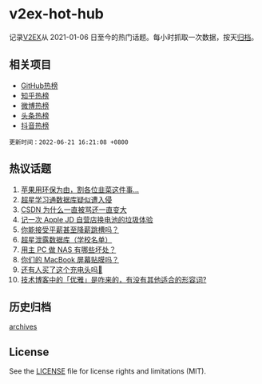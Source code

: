 # v2ex-hot-hub

 记录[V2EX](https://www.v2ex.com/)从 2021-01-06 日至今的热门话题。每小时抓取一次数据，按天[归档](archives)。
 
 ## 相关项目

- [GitHub热榜](https://github.com/lonnyzhang423/github-hot-hub)
- [知乎热榜](https://github.com/lonnyzhang423/zhihu-hot-hub)
- [微博热榜](https://github.com/lonnyzhang423/weibo-hot-hub)
- [头条热榜](https://github.com/lonnyzhang423/toutiao-hot-hub)
- [抖音热榜](https://github.com/lonnyzhang423/douyin-hot-hub)


 `更新时间：2022-06-21 16:21:08 +0800`

## 热议话题

1. [苹果用环保为由，割各位韭菜这件事…](https://www.v2ex.com/t/861044)
1. [超星学习通数据库疑似遭入侵](https://www.v2ex.com/t/861016)
1. [CSDN 为什么一直被骂还一直变大](https://www.v2ex.com/t/860940)
1. [记一次 Apple JD 自营店换电池的垃圾体验](https://www.v2ex.com/t/860911)
1. [你能接受平薪甚至降薪跳槽吗？](https://www.v2ex.com/t/861063)
1. [超星泄露数据库（学校名单）](https://www.v2ex.com/t/861101)
1. [用主 PC 做 NAS 有哪些坏处？](https://www.v2ex.com/t/860922)
1. [你们的 MacBook 屏幕贴膜吗？](https://www.v2ex.com/t/861095)
1. [还有人买了这个充电头吗🐶](https://www.v2ex.com/t/861035)
1. [技术博客中的「优雅」是咋来的，有没有其他适合的形容词?](https://www.v2ex.com/t/861048)

## 历史归档

[archives](archives)

## License

See the [LICENSE](LICENSE) file for license rights and limitations (MIT).
